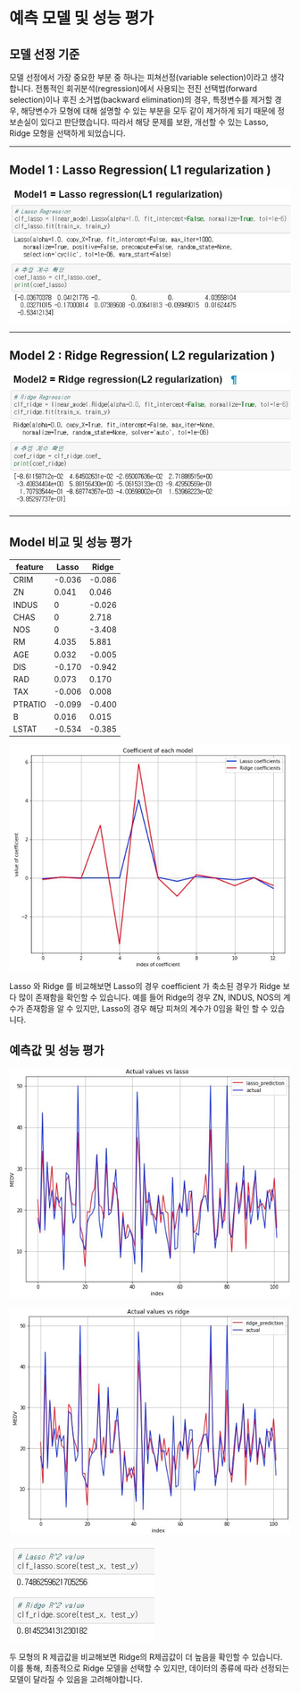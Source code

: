 # 예측 모델 및 성능 평가

## 모델 선정 기준 

모델 선정에서 가장 중요한 부분 중 하나는 피쳐선정(variable selection)이라고 생각합니다. 
전통적인 회귀분석(regression)에서 사용되는 전진 선택법(forward selection)이나 후진 소거법(backward elimination)의 경우, 
특정변수를 제거할 경우, 해당변수가 모형에 대해 설명할 수 있는 부분을 모두 같이 제거하게 되기 때문에 정보손실이 있다고 판단했습니다. 
따라서 해당 문제를 보완, 개선할 수 있는 Lasso, Ridge 모형을 선택하게 되었습니다. 

------------------------------------------

## Model 1 : Lasso Regression( L1 regularization )

![figure01](/pictures/model01.JPG)

------------------------------------------

## Model 2 : Ridge Regression( L2 regularization )

![figure02](/pictures/model02.JPG)

-----------------------------------------

## Model 비교 및 성능 평가 

feature | Lasso | Ridge
--------|-------|------
CRIM | -0.036 | -0.086
ZN | 0.041 | 0.046
INDUS | 0 | -0.026
CHAS | 0 | 2.718
NOS | 0 | -3.408
RM | 4.035 | 5.881
AGE | 0.032 | -0.005
DIS | -0.170 | -0.942
RAD | 0.073 | 0.170
TAX | -0.006 | 0.008
PTRATIO | -0.099 | -0.400
B | 0.016 | 0.015
LSTAT | -0.534 | -0.385

![figure03](/pictures/model03.JPG)


Lasso 와 Ridge 를 비교해보면 Lasso의 경우 coefficient 가 축소된 경우가 Ridge 보다 많이 존재함을 확인할 수 있습니다. 
예를 들어 Ridge의 경우 ZN, INDUS, NOS의 계수가 존재함을 알 수 있지만, 
Lasso의 경우 해당 피쳐의 계수가 0임을 확인 할 수 있습니다. 

## 예측값 및 성능 평가

![figure04](/pictures/model04.JPG)

![figure05](/pictures/model05.JPG)

![figure06](/pictures/model06.JPG)

두 모형의 R 제곱값을 비교해보면 Ridge의 R제곱값이 더 높음을 확인할 수 있습니다. 
이를 통해, 최종적으로 Ridge 모델을 선택할 수 있지만, 
데이터의 종류에 따라 선정되는 모델이 달라질 수 있음을 고려해야합니다. 



